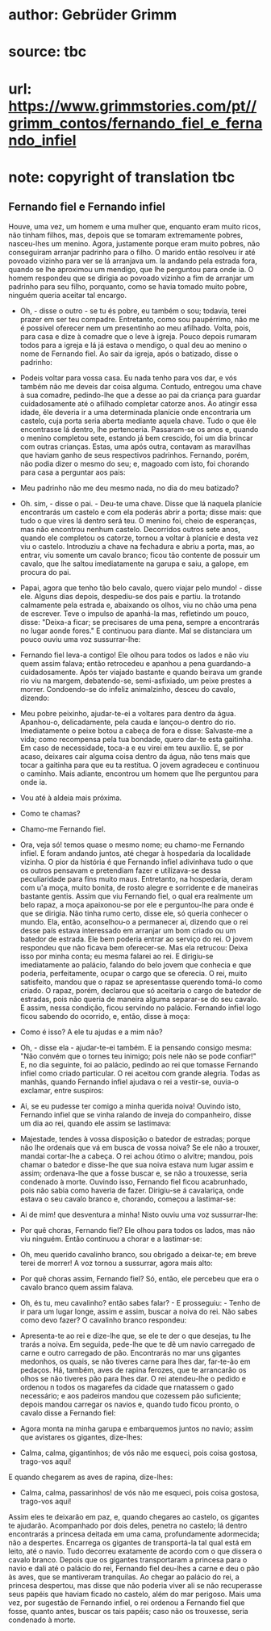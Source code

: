 # author: Gebrüder Grimm
# source: tbc
# url: https://www.grimmstories.com/pt//grimm_contos/fernando_fiel_e_fernando_infiel
# note: copyright of translation tbc

## Fernando fiel e Fernando infiel 

Houve, uma vez, um homem e uma mulher que, enquanto eram muito ricos,
não tinham filhos, mas, depois que se tomaram extremamente pobres,
nasceu-lhes um menino.
Agora, justamente porque eram muito pobres, não conseguiram arranjar
padrinho para o filho. O marido então resolveu ir até povoado vizinho
para ver se lá arranjava um.
Ia andando pela estrada fora, quando se lhe aproximou um mendigo, que
lhe perguntou para onde ia. O homem respondeu que se dirigia ao povoado
vizinho a fim de arranjar um padrinho para seu filho, porquanto, como se
havia tomado muito pobre, ninguém queria aceitar tal encargo.
- Oh, - disse o outro - se tu és pobre, eu também o sou; todavia, terei
prazer em ser teu compadre. Entretanto, como sou paupérrimo, não me é
possível oferecer nem um presentinho ao meu afilhado. Volta, pois, para
casa e dize à comadre que o leve à igreja.
Pouco depois rumaram todos para a igreja e lá já estava o mendigo, o
qual deu ao menino o nome de Fernando fiel.
Ao sair da igreja, após o batizado, disse o padrinho:
- Podeis voltar para vossa casa. Eu nada tenho para vos dar, e vós
também não me deveis dar coisa alguma.
Contudo, entregou uma chave à sua comadre, pedindo-lhe que a desse ao
pai da criança para guardar cuidadosamente até o afilhado completar
catorze anos. Ao atingir essa idade, êle deveria ir a uma determinada
planície onde encontraria um castelo, cuja porta seria aberta mediante
aquela chave. Tudo o que êle encontrasse lá dentro, lhe pertenceria.
Passaram-se os anos e, quando o menino completou sete, estando já bem
crescido, foi um dia brincar com outras crianças. Estas, uma após outra,
contavam as maravilhas que haviam ganho de seus respectivos padrinhos.
Fernando, porém, não podia dizer o mesmo do seu; e, magoado com isto,
foi chorando para casa a perguntar aos pais:
- Meu padrinho não me deu mesmo nada, no dia do meu batizado?
- Oh. sim, - disse o pai. - Deu-te uma chave. Disse que lá naquela
planície encontrarás um castelo e com ela poderás abrir a porta; disse
mais: que tudo o que vires lá dentro será teu.
O menino foi, cheio de esperanças, mas não encontrou nenhum castelo.
Decorridos outros sete anos, quando ele completou os catorze, tornou a
voltar à planície e desta vez viu o castelo. Introduziu a chave na
fechadura e abriu a porta, mas, ao entrar, viu somente um cavalo branco;
ficou tão contente de possuir um cavalo, que lhe saltou imediatamente na
garupa e saiu, a galope, em procura do pai.
- Papai, agora que tenho tão belo cavalo, quero viajar pelo mundo! -
disse ele.
Alguns dias depois, despediu-se dos pais e partiu. Ia trotando
calmamente pela estrada e, abaixando os olhos, viu no chão uma pena de
escrever. Teve o impulso de apanhá-la mas, refletindo um pouco, disse:
"Deixa-a ficar; se precisares de uma pena, sempre a encontrarás no
lugar aonde fores." E continuou para diante.
Mal se distanciara um pouco ouviu uma voz sussurrar-lhe:
- Fernando fiel leva-a contigo!
Ele olhou para todos os lados e não viu quem assim falava; então
retrocedeu e apanhou a pena guardando-a cuidadosamente.
Após ter viajado bastante e quando beirava um grande rio viu na margem,
debatendo-se, semi-asfixiado, um peixe prestes a morrer. Condoendo-se do
infeliz animalzinho, desceu do cavalo, dizendo:
- Meu pobre peixinho, ajudar-te-ei a voltares para dentro da água.
Apanhou-o, delicadamente, pela cauda e lançou-o dentro do rio.
Imediatamente o peixe botou a cabeça de fora e disse:
Salvaste-me a vida; como recompensa pela tua
bondade, quero dar-te esta gaitinha. Em caso de necessidade, toca-a e eu
virei em teu auxílio. E, se por acaso, deixares cair alguma coisa dentro
da água, não tens mais que tocar a gaitinha para que eu ta restitua.
O jovem agradeceu e continuou o caminho. Mais adiante, encontrou um
homem que lhe perguntou para onde ia.
- Vou até à aldeia mais próxima.
- Como te chamas?
- Chamo-me Fernando fiel.
- Ora, veja só! temos quase o mesmo nome; eu chamo-me Fernando infiel.
E foram andando juntos, até chegar à hospedaria da localidade vizinha.
O pior da história é que Fernando infiel adivinhava tudo o que os outros
pensavam e pretendiam fazer e utilizava-se dessa peculiaridade para fins
muito maus.
Entretanto, na hospedaria, deram com u'a moça, muito bonita, de rosto
alegre e sorridente e de maneiras bastante gentis. Assim que viu
Fernando fiel, o qual era realmente um belo rapaz, a moça apaixonou-se
por ele e perguntou-lhe para onde é que se dirigia.
Não tinha rumo certo, disse ele, só queria conhecer o mundo. Ela, então,
aconselhou-o a permanecer aí, dizendo que o rei desse país estava
interessado em arranjar um bom criado ou um batedor de estrada. Ele bem
poderia entrar ao serviço do rei.
O jovem respondeu que não ficava bem oferecer-se. Mas ela retrucou:
Deixa isso por minha conta; eu mesma falarei ao rei.
E dirigiu-se imediatamente ao palácio, falando do belo jovem que
conhecia e que poderia, perfeitamente, ocupar o cargo que se oferecia. O
rei, muito satisfeito, mandou que o rapaz se apresentasse querendo
tomá-lo como criado. O rapaz, porém, declarou que só aceitaria o cargo
de batedor de estradas, pois não queria de maneira alguma separar-se do
seu cavalo. E assim, nessa condição, ficou servindo no palácio.
Fernando infiel logo ficou sabendo do ocorrido, e, então, disse à moça:
- Como é isso? A ele tu ajudas e a mim não?
- Oh, - disse ela - ajudar-te-ei também.
E ia pensando consigo mesma: "Não convém que o tornes teu inimigo; pois
nele não se pode confiar!" E, no dia seguinte, foi ao palácio, pedindo
ao rei que tomasse Fernando infiel como criado particular. O rei aceitou
com grande alegria.
Todas as manhãs, quando Fernando infiel ajudava o rei a vestir-se,
ouvia-o exclamar, entre suspiros:
- Ai, se eu pudesse ter comigo a minha querida noiva!
Ouvindo isto, Fernando infiel que se vinha ralando de inveja do
companheiro, disse um dia ao rei, quando ele assim se lastimava:
- Majestade, tendes à vossa disposição o batedor de estradas; porque não
lhe ordenais que vá em busca de vossa noiva? Se ele não a trouxer,
mandai cortar-lhe a cabeça.
O rei achou ótimo o alvitre; mandou, pois chamar o batedor e disse-lhe
que sua noiva estava num lugar assim e assim; ordenava-lhe que a fosse
buscar e, se não a trouxesse, seria condenado à morte.
Ouvindo isso, Fernando fiel ficou acabrunhado, pois não sabia como
haveria de fazer. Dirigiu-se á cavalariça, onde estava o seu cavalo
branco e, chorando, começou a lastimar-se:
- Ai de mim! que desventura a minha!
Nisto ouviu uma voz sussurrar-lhe:
- Por quê choras, Fernando fiel?
Ele olhou para todos os lados, mas não viu ninguém. Então continuou a
chorar e a lastimar-se:
- Oh, meu querido cavalinho branco, sou obrigado a deixar-te; em breve
terei de morrer!
A voz tornou a sussurrar, agora mais alto:
- Por quê choras assim, Fernando fiel?
Só, então, ele percebeu que era o cavalo branco quem assim falava.
- Oh, és tu, meu cavalinho? então sabes falar? - E prosseguiu: - Tenho
de ir para um lugar longe, assim e assim, buscar a noiva do rei. Não
sabes como devo fazer?
O cavalinho branco respondeu:
- Apresenta-te ao rei e dize-lhe que, se ele te der o que desejas, tu
lhe trarás a noiva. Em seguida, pede-lhe que te dê um navio carregado de
carne e outro carregado de pão. Encontrarás no mar uns gigantes
medonhos, os quais, se não tiveres carne para lhes dar, far-te-ão em
pedaços. Há, também, aves de rapina ferozes, que te arrancarão os olhos
se não tiveres pão para lhes dar.
O rei atendeu-lhe o pedido e ordenou n todos os magarefes da cidade que
rnatassem o gado necessário; e aos padeiros mandou que cozessem pão
suficiente; depois mandou carregar os navios e, quando tudo ficou
pronto, o cavalo disse a Fernando fiel:
- Agora monta na minha garupa e embarquemos juntos no navio; assim que
avistares os gigantes, dize-lhes:

- Calma, calma, gigantinhos;
de vós não me esqueci,
pois coisa gostosa, trago-vos aqui!

E quando chegarem as aves de rapina, dize-lhes:

- Calma, calma, passarinhos!
de vós não me esqueci,
pois coisa gostosa, trago-vos aqui!

Assim eles te deixarão em paz, e, quando chegares ao castelo, os
gigantes te ajudarão. Acompanhado por dois deles, penetra no castelo; lá
dentro encontrarás a princesa deitada em uma cama, profundamente
adormecida; não a despertes. Encarrega os gigantes de transportá-la tal
qual está em leito, até o navio.
Tudo decorreu exatamente de acordo com o que dissera o cavalo branco.
Depois que os gigantes transportaram a princesa para o navio e dali até
o palácio do rei, Fernando fiel deu-lhes a carne e deu o pão às aves,
que se mantiveram tranquilas.
Ao chegar ao palácio do rei, a princesa despertou, mas disse que não
poderia viver ali se não recuperasse seus papéis que haviam ficado no
castelo, além do mar perigoso.
Mais uma vez, por sugestão de Fernando infiel, o rei ordenou a Fernando
fiel que fosse, quanto antes, buscar os tais papéis; caso não os
trouxesse, seria condenado à morte.
